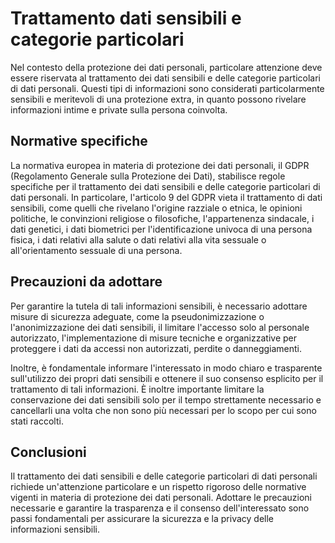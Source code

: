 # Trattamento dati sensibili e categorie particolari

Nel contesto della protezione dei dati personali, particolare attenzione deve essere riservata al trattamento dei dati sensibili e delle categorie particolari di dati personali. Questi tipi di informazioni sono considerati particolarmente sensibili e meritevoli di una protezione extra, in quanto possono rivelare informazioni intime e private sulla persona coinvolta.

## Normative specifiche

La normativa europea in materia di protezione dei dati personali, il GDPR (Regolamento Generale sulla Protezione dei Dati), stabilisce regole specifiche per il trattamento dei dati sensibili e delle categorie particolari di dati personali. In particolare, l'articolo 9 del GDPR vieta il trattamento di dati sensibili, come quelli che rivelano l'origine razziale o etnica, le opinioni politiche, le convinzioni religiose o filosofiche, l'appartenenza sindacale, i dati genetici, i dati biometrici per l'identificazione univoca di una persona fisica, i dati relativi alla salute o dati relativi alla vita sessuale o all'orientamento sessuale di una persona.

## Precauzioni da adottare

Per garantire la tutela di tali informazioni sensibili, è necessario adottare misure di sicurezza adeguate, come la pseudonimizzazione o l'anonimizzazione dei dati sensibili, il limitare l'accesso solo al personale autorizzato, l'implementazione di misure tecniche e organizzative per proteggere i dati da accessi non autorizzati, perdite o danneggiamenti.

Inoltre, è fondamentale informare l'interessato in modo chiaro e trasparente sull'utilizzo dei propri dati sensibili e ottenere il suo consenso esplicito per il trattamento di tali informazioni. È inoltre importante limitare la conservazione dei dati sensibili solo per il tempo strettamente necessario e cancellarli una volta che non sono più necessari per lo scopo per cui sono stati raccolti.

## Conclusioni

Il trattamento dei dati sensibili e delle categorie particolari di dati personali richiede un'attenzione particolare e un rispetto rigoroso delle normative vigenti in materia di protezione dei dati personali. Adottare le precauzioni necessarie e garantire la trasparenza e il consenso dell'interessato sono passi fondamentali per assicurare la sicurezza e la privacy delle informazioni sensibili.